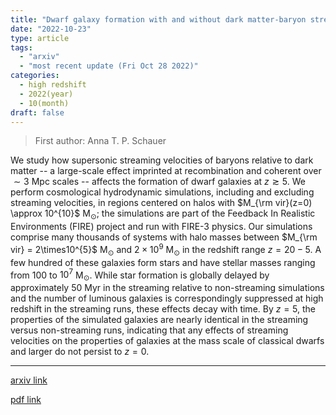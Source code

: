 ```yaml
---
title: "Dwarf galaxy formation with and without dark matter-baryon streaming velocities"
date: "2022-10-23"
type: article
tags:
  - "arxiv"
  - "most recent update (Fri Oct 28 2022)"
categories:
  - high redshift
  - 2022(year)
  - 10(month)
draft: false
---
```


> First author: Anna T. P. Schauer

 We study how supersonic streaming velocities of baryons relative to dark
matter -- a large-scale effect imprinted at recombination and coherent over
$\sim 3$ Mpc scales -- affects the formation of dwarf galaxies at $z \gtrsim
5$. We perform cosmological hydrodynamic simulations, including and excluding
streaming velocities, in regions centered on halos with $M_{\rm vir}(z=0)
\approx 10^{10}$ M$_{\odot}$; the simulations are part of the Feedback In
Realistic Environments (FIRE) project and run with FIRE-3 physics. Our
simulations comprise many thousands of systems with halo masses between $M_{\rm
vir} = 2\times10^{5}$ M$_{\odot}$ and $2\times10^9$ M$_{\odot}$ in the redshift
range $z=20-5$. A few hundred of these galaxies form stars and have stellar
masses ranging from 100 to $10^7$ M$_{\odot}$. While star formation is globally
delayed by approximately 50 Myr in the streaming relative to non-streaming
simulations and the number of luminous galaxies is correspondingly suppressed
at high redshift in the streaming runs, these effects decay with time. By
$z=5$, the properties of the simulated galaxies are nearly identical in the
streaming versus non-streaming runs, indicating that any effects of streaming
velocities on the properties of galaxies at the mass scale of classical dwarfs
and larger do not persist to $z=0$.

---
[arxiv link](http://arxiv.org/abs/2210.12815v1)

[pdf link](http://arxiv.org/pdf/2210.12815v1)